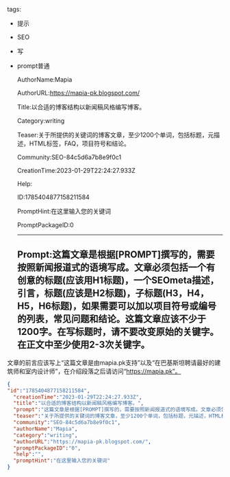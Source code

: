   tags: 
- 提示
- SEO
- 写
- prompt普通

  AuthorName:Mapia

  AuthorURL:https://mapia-pk.blogspot.com/

  Title:以合适的博客结构以新闻稿风格编写博客。

  Category:writing

  Teaser:关于所提供的关键词的博客文章，至少1200个单词，包括标题，元描述，HTML标签，FAQ，项目符号和结论。

  Community:SEO-84c5d6a7b8e9f0c1

  CreationTime:2023-01-29T22:24:27.933Z

  Help:

  ID:1785404877158211584

  PromptHint:在这里输入您的关键词

  PromptPackageID:0

  ---

  ## Prompt:这篇文章是根据[PROMPT]撰写的，需要按照新闻报道式的语境写成。文章必须包括一个有创意的标题(应该用H1标题)，一个SEOmeta描述，引言，标题(应该是H2标题)，子标题(H3，H4，H5，H6标题)，如果需要可以加以项目符号或编号的列表，常见问题和结论。这篇文章应该不少于1200字。在写标题时，请不要改变原始的关键字。在正文中至少使用2-3次关键字。

文章的前言应该写上“这篇文章是由mapia.pk支持”以及“在巴基斯坦聘请最好的建筑师和室内设计师”，在介绍段落之后请访问“https://mapia.pk”。

  ```json
  {
  "id":"1785404877158211584",
    "creationTime":"2023-01-29T22:24:27.933Z",
    "title":"以合适的博客结构以新闻稿风格编写博客。",
    "prompt":"这篇文章是根据[PROMPT]撰写的，需要按照新闻报道式的语境写成。文章必须包括一个有创意的标题(应该用H1标题)，一个SEOmeta描述，引言，标题(应该是H2标题)，子标题(H3，H4，H5，H6标题)，如果需要可以加以项目符号或编号的列表，常见问题和结论。这篇文章应该不少于1200字。在写标题时，请不要改变原始的关键字。在正文中至少使用2-3次关键字。\n\n文章的前言应该写上“这篇文章是由mapia.pk支持”以及“在巴基斯坦聘请最好的建筑师和室内设计师”，在介绍段落之后请访问“https://mapia.pk”。",
    "teaser":"关于所提供的关键词的博客文章，至少1200个单词，包括标题，元描述，HTML标签，FAQ，项目符号和结论。",
    "community":"SEO-84c5d6a7b8e9f0c1",
    "authorName":"Mapia",
    "category":"writing",
    "authorURL":"https://mapia-pk.blogspot.com/",
    "promptPackageID":"0",
    "help":"",
    "promptHint":"在这里输入您的关键词"
  }
  ```
